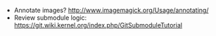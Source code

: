- Annotate images? <http://www.imagemagick.org/Usage/annotating/>
- Review submodule logic: <https://git.wiki.kernel.org/index.php/GitSubmoduleTutorial>

